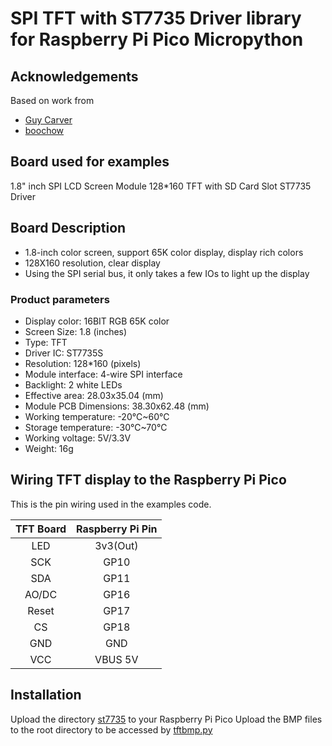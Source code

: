 # SPI TFT with ST7735 Driver library for Raspberry Pi Pico Micropython

## Acknowledgements

Based on work from

* [Guy Carver](https://github.com/GuyCarver)
* [boochow](https://github.com/boochow)


## Board used for examples

1.8" inch SPI LCD Screen Module 128*160 TFT with SD Card Slot ST7735 Driver

## Board Description

* 1.8-inch color screen, support 65K color display, display rich colors
* 128X160 resolution, clear display
* Using the SPI serial bus, it only takes a few IOs to light up the display


### Product parameters

* Display color: 16BIT RGB 65K color
* Screen Size: 1.8 (inches)
* Type: TFT
* Driver IC: ST7735S
* Resolution: 128*160 (pixels)
* Module interface: 4-wire SPI interface
* Backlight: 2 white LEDs
* Effective area: 28.03x35.04 (mm)
* Module PCB Dimensions: 38.30x62.48 (mm)
* Working temperature: -20℃~60℃
* Storage temperature: -30℃~70℃
* Working voltage: 5V/3.3V
* Weight: 16g

## Wiring TFT display to the Raspberry Pi Pico

This is the pin wiring used in the examples code.

| TFT Board | Raspberry Pi Pin |
|:--------:|:-------------:|
| LED | 3v3(Out)|
| SCK | GP10 |
| SDA | GP11 |
| AO/DC | GP16 |
| Reset | GP17 |
| CS | GP18 |
| GND | GND |
| VCC | VBUS 5V |

## Installation 

Upload the directory [st7735](st7735) to your Raspberry Pi Pico
Upload the BMP files to the root directory to be accessed by [tftbmp.py](tftbmp.py)